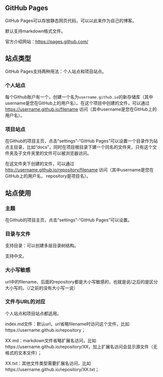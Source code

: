 

##  GitHub Pages

GitHub Pages可以存放静态网页代码，可以以此来作为自己的博客。

默认支持markdown格式文件。

官方介绍网站：https://pages.github.com/







## 站点类型

GitHub Pages支持两种用法：个人站点和项目站点。



### 个人站点

每个Github账户有一个，创建一个名为`username.github.io`的新存储库（其中username是您在GitHub上的用户名）。在这个项目中创建的文件，可以通过 https://username.github.io/filename 访问（其中username是您在GitHub上的用户名）。



### 项目站点

在Github的项目主页，点击“settings”-“GitHub Pages”可以设置一个目录作为站点主目录，比如“docs”，同时在项目根目录下建一个同名的文件夹，只有这个文件夹及子文件夹里的文件可以被浏览器访问。

在这文件夹下创建的文件，可以通过  http://username.github.io/repository/filename 访问（其中username是您在GitHub上的用户名， repository是项目名）。



## 站点使用



### 主题

在Github的项目主页，点击“settings”-“GitHub Pages”可以设置。



### 目录与文件

支持目录：可以创建多层目录树结构。

支持中文。



### 大小写敏感

url中的filename、后面的repository都是大小写敏感的，也就是说/之后的是区分大小写的。（/之前的没有大小写一说）



### 文件与URL的对应

个人站点和项目站点都适用。

index.md文件：默认url，url省略filename时访问这个文件，比如https://username.github.io/repository；

XX.md：markdown文件省略扩展名访问，比如https://username.github.io/repository/XX，加上扩展名访问会显示源文件（无格式的文本文件）；

XX.txt：其他文件类型需要扩展名访问，比如https://username.github.io/repository/XX.txt；











